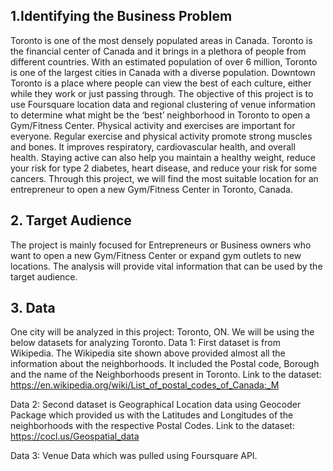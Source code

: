 ## 1.Identifying the Business Problem 
Toronto is one of the most densely populated areas in Canada. Toronto is the financial center of Canada and it brings in a plethora of people from different countries. With an estimated population of over 6 million, Toronto is one of the largest cities in Canada with a diverse population. Downtown Toronto is a place where people can view the best of each culture, either while they work or just passing through. The objective of this project is to use Foursquare location data and regional clustering of venue information to determine what might be the ‘best’ neighborhood in Toronto to open a Gym/Fitness Center.  Physical activity and exercises are important for everyone.  Regular exercise and physical activity promote strong muscles and bones. It improves respiratory, cardiovascular health, and overall health. Staying active can also help you maintain a healthy weight, reduce your risk for type 2 diabetes, heart disease, and reduce your risk for some cancers. Through this project, we will find the most suitable location for an entrepreneur to open a new Gym/Fitness Center in Toronto, Canada.

## 2. Target Audience
The project is mainly focused for Entrepreneurs or Business owners who want to open a new Gym/Fitness Center or expand gym outlets to new locations. The analysis will provide vital information that can be used by the target audience.

## 3. Data 
One city will be analyzed in this project: Toronto, ON. We will be using the below datasets for analyzing Toronto.
Data 1: First dataset is from Wikipedia. The Wikipedia site shown above provided almost all the information about the neighborhoods. It included the Postal code, Borough and the name of the Neighborhoods present in Toronto.
Link to the dataset: https://en.wikipedia.org/wiki/List_of_postal_codes_of_Canada:_M

Data 2: Second dataset is Geographical Location data using Geocoder Package which provided us with the Latitudes and Longitudes of the neighborhoods with the respective Postal Codes.
Link to the dataset: https://cocl.us/Geospatial_data
                                                                      
Data 3: Venue Data which was pulled using Foursquare API.
